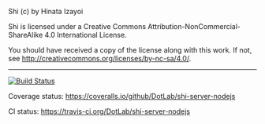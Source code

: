 Shi (c) by Hinata Izayoi

Shi is licensed under a
Creative Commons Attribution-NonCommercial-ShareAlike 4.0 International License.

You should have received a copy of the license along with this
work. If not, see <http://creativecommons.org/licenses/by-nc-sa/4.0/>.

---

[![Build Status](https://travis-ci.org/DotLab/shi-server-nodejs.svg?branch=master)](https://travis-ci.org/DotLab/shi-server-nodejs)

Coverage status: <https://coveralls.io/github/DotLab/shi-server-nodejs>

CI status: <https://travis-ci.org/DotLab/shi-server-nodejs>
